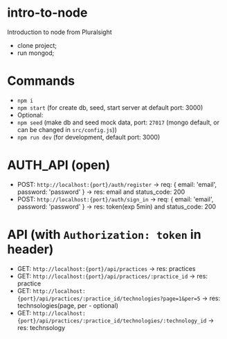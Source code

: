 # intro-to-node
Introduction to node from Pluralsight

- clone project;
- run mongod;

# Commands
- `npm i`
- `npm start` (for create db, seed, start server at default port: 3000)
- Optional: 
- `npm seed` (make db and seed mock data, port: `27017` (mongo default, or can be changed in `src/config.js`))
- `npm run dev` (for development, default port: 3000)

# AUTH_API (open)
- POST: `http://localhost:{port}/auth/register` -> req: { email: 'email', password: 'password' } -> res: email and status_code: 200 
- POST: `http://localhost:{port}/auth/sign_in` -> req: { email: 'email', password: 'password' } -> res: token(exp 5min) and status_code: 200

# API (with `Authorization: token` in header)
- GET: `http://localhost:{port}/api/practices` -> res: practices
- GET: `http://localhost:{port}/api/practices/:practice_id` -> res: practice
- GET: `http://localhost:{port}/api/practices/:practice_id/technologies?page=1&per=5` -> res: technsologies(page, per - optional)
- GET: `http://localhost:{port}/api/practices/:practice_id/technologies/:technology_id` -> res: technsology
